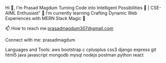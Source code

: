 Hi 👋, I'm Prasad Magdum
Turning Code into Intelligent Possibilities 🚀 | CSE-AIML Enthusiast"
🌱 I’m currently learning Crafting Dynamic Web Experiences with MERN Stack Magic 🚀

📫 How to reach me prasadmagdum307@gmail.com

Connect with me:
prasadmagdum

Languages and Tools:
aws bootstrap c cplusplus css3 django express git html5 java javascript mongodb mysql nodejs postman python react

